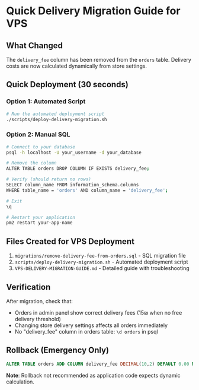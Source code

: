 # Quick Delivery Migration Guide for VPS

## What Changed
The `delivery_fee` column has been removed from the `orders` table. Delivery costs are now calculated dynamically from store settings.

## Quick Deployment (30 seconds)

### Option 1: Automated Script
```bash
# Run the automated deployment script
./scripts/deploy-delivery-migration.sh
```

### Option 2: Manual SQL
```bash
# Connect to your database
psql -h localhost -U your_username -d your_database

# Remove the column
ALTER TABLE orders DROP COLUMN IF EXISTS delivery_fee;

# Verify (should return no rows)
SELECT column_name FROM information_schema.columns 
WHERE table_name = 'orders' AND column_name = 'delivery_fee';

# Exit
\q

# Restart your application
pm2 restart your-app-name
```

## Files Created for VPS Deployment
1. `migrations/remove-delivery-fee-from-orders.sql` - SQL migration file
2. `scripts/deploy-delivery-migration.sh` - Automated deployment script  
3. `VPS-DELIVERY-MIGRATION-GUIDE.md` - Detailed guide with troubleshooting

## Verification
After migration, check that:
- Orders in admin panel show correct delivery fees (15₪ when no free delivery threshold)
- Changing store delivery settings affects all orders immediately
- No "delivery_fee" column in orders table: `\d orders` in psql

## Rollback (Emergency Only)
```sql
ALTER TABLE orders ADD COLUMN delivery_fee DECIMAL(10,2) DEFAULT 0.00 NOT NULL;
```

**Note**: Rollback not recommended as application code expects dynamic calculation.